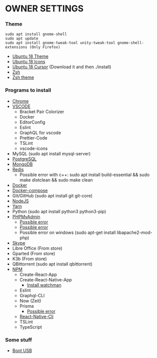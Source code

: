 # OWNER SETTINGS

### Theme

```
sudo apt install gnome-shell
sudo apt update
sudo apt install gnome-tweak-tool unity-tweak-tool gnome-shell-extensions (Only Firefox)
```

- [Ubuntu 18 Theme](https://github.com/vinceliuice/vimix-gtk-themes)
- [Ubuntu 18 Icons](https://github.com/daniruiz/Flat-Remix)
- [Ubuntu 18 Cursor](https://www.gnome-look.org/p/1084939/) (Download it and then ./install)
- [Zsh](https://gist.github.com/tsabat/1498393)
- [Zsh theme](https://github.com/robbyrussell/oh-my-zsh/wiki/External-themes#lambda-gitster)

### Programs to install

- [Chrome](https://www.google.com/chrome/)
- [VSCODE](https://code.visualstudio.com/docs/setup/linux)
	- Bracket Pair Colorizer
  	- Docker
  	- EditorConfig
  	- Eslint
  	- GraphQL for vscode
  	- Prettier-Code
  	- TSLint
  	- vscode-icons
- MySQL (sudo apt install mysql-server)
- [PostgreSQL](https://www.digitalocean.com/community/tutorials/how-to-install-and-use-postgresql-on-ubuntu-18-04)
- [MongoDB](https://docs.mongodb.com/manual/tutorial/install-mongodb-on-ubuntu/)
- [Redis](https://redis.io/download)
    - Possible error with c++: sudo apt install build-essential && sudo make distclean && sudo make clean
- [Docker](https://docs.docker.com/install/linux/docker-ce/ubuntu/#set-up-the-repository)
- [Docker-compose](https://docs.docker.com/compose/install/#install-compose)
- Git/GitHub (sudo apt install git git-core)
- [NodeJS](https://github.com/nodesource/distributions)
- [Yarn](https://yarnpkg.com/lang/en/docs/install/#debian-stable)
- Python (sudo apt install python3 python3-pip)
- [PHPMyAdmin](https://www.digitalocean.com/community/tutorials/como-instalar-y-proteger-phpmyadmin-en-ubuntu-16-04-es)
    - [Possible error](https://askubuntu.com/questions/866985/phpenmod-mcrypt-and-phpenmod-mbstring-return-errors)
    - [Possible error](https://askubuntu.com/questions/763336/cannot-enter-phpmyadmin-as-root-mysql-5-7)
    - Possible error on windows (sudo apt-get install libapache2-mod-php)
- [Skype](https://www.skype.com/en/)
- Libre Office (From store)
- Gparted (From store)
- K3b (From store)
- QBittorrent (sudo apt install qbittorrent)
- [NPM](https://github.com/nodesource/distributions)
	- Create-React-App
	- Create-React-Native-App
		- [Install watchman](https://github.com/MontoyaAndres/react-native-first-app#how-to-install-react-native-ubuntu-18)
	- Eslint
	- Graphql-CLI
	- Now (Zeit)
	- Prisma
		- [Possible error](https://github.com/prisma/prisma/issues/1908)
	- [React-Native-Cli](https://github.com/MontoyaAndres/react-native-first-app)
	- TSLint
	- TypeScript

### Some stuff

- [Boot USB](https://www.linuxadictos.com/17778.html)
